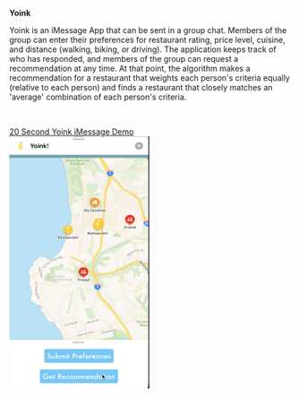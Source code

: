 <b>Yoink</b><br>
<p>Yoink is an iMessage App that can be sent in a group chat. Members of the group can enter their preferences for restaurant rating, price level, cuisine, and distance (walking, biking, or driving). The application keeps track of who has responded, and members of the group can request a recommendation at any time. At that point, the algorithm makes a recommendation for a restaurant that weights each person's criteria equally (relative to each person) and finds a restaurant that closely matches an 'average' combination of each person's criteria.</p><br>

[20 Second Yoink iMessage Demo](https://youtu.be/XMQtVV44Ty8)<br>
<a href="url"><img src="/YoinkHome.png" height="450" width="250" ></a>
<br>
